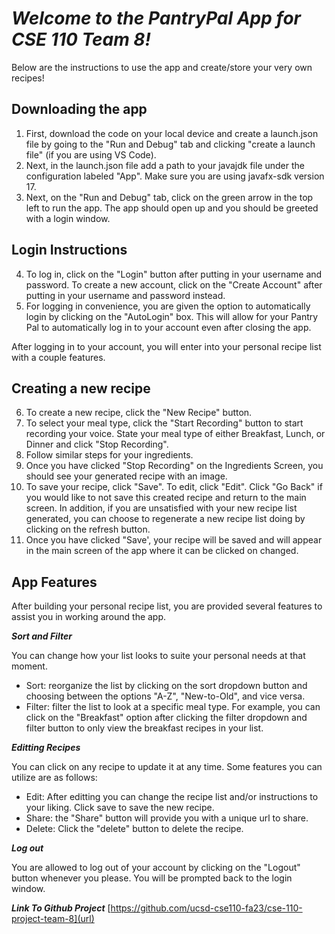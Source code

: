 # ***Welcome to the PantryPal App for CSE 110 Team 8!***

Below are the instructions to use the app and create/store your very own recipes!

## Downloading the app
1) First, download the code on your local device and create a launch.json file by going to the "Run and Debug" tab and clicking "create a launch file" (if you are using VS Code).
2) Next, in the launch.json file add a path to your javajdk file under the configuration labeled "App". Make sure you are using javafx-sdk version 17.
3) Next, on the "Run and Debug" tab, click on the green arrow in the top left to run the app. The app should open up and you should be greeted with a login window.

## Login Instructions
4) To log in, click on the "Login" button after putting in your username and password. To create a new account, click on the "Create Account" after putting in your username and password instead. 
5) For logging in convenience, you are given the option to automatically login by clicking on the "AutoLogin" box. This will allow for your Pantry Pal to automatically log in to your account even after closing the app.

After logging in to your account, you will enter into your personal recipe list with a couple features.

## Creating a new recipe
6) To create a new recipe, click the "New Recipe" button. 
7) To select your meal type, click the "Start Recording" button to start recording your voice. State your meal type of either Breakfast, Lunch, or Dinner and click "Stop Recording".
8) Follow similar steps for your ingredients.
9) Once you have clicked "Stop Recording" on the Ingredients Screen, you should see your generated recipe with an image.
10) To save your recipe, click "Save". To edit, click "Edit". Click "Go Back" if you would like to not save this created recipe and return to the main screen. In addition, if you are unsatisfied with your new recipe list generated, you can choose to regenerate a new recipe list doing by clicking on the refresh button. 
11) Once you have clicked "Save', your recipe will be saved and will appear in the main screen of the app where it can be clicked on changed.

## App Features
After building your personal recipe list, you are provided several features to assist you in working around the app.

***Sort and Filter***

You can change how your list looks to suite your personal needs at that moment.
- Sort: reorganize the list by clicking on the sort dropdown button and choosing between the options "A-Z", "New-to-Old", and vice versa.
- Filter: filter the list to look at a specific meal type. For example, you can click on the "Breakfast" option after clicking the filter dropdown and filter button to only view the breakfast recipes in your list.

***Editting Recipes***

You can click on any recipe to update it at any time. Some features you can utilize are as follows:
- Edit: After editting you can change the recipe list and/or instructions to your liking. Click save to save the new recipe.
- Share: the "Share" button will provide you with a unique url to share.
- Delete: Click the "delete" button to delete the recipe.

***Log out***

You are allowed to log out of your account by clicking on the "Logout" button whenever you please. You will be prompted back to the login window.

***Link To Github Project***
[https://github.com/ucsd-cse110-fa23/cse-110-project-team-8](url)
